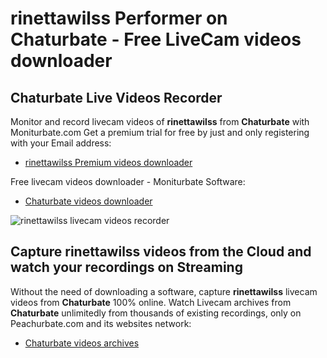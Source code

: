 # rinettawilss Performer on Chaturbate - Free LiveCam videos downloader

## Chaturbate Live Videos Recorder

Monitor and record livecam videos of **rinettawilss** from **Chaturbate** with Moniturbate.com
Get a premium trial for free by just and only registering with your Email address:
* [rinettawilss Premium videos downloader](https://moniturbate.com/request-demo-licence-key.html)

Free livecam videos downloader - Moniturbate Software:
* [Chaturbate videos downloader](https://moniturbate.com/moniturbate-download-software.html)

![rinettawilss livecam videos recorder](https://peachurnet.com/templates/moniturbate-software.png)


## Capture rinettawilss videos from the Cloud and watch your recordings on Streaming

Without the need of downloading a software, capture **rinettawilss** livecam videos from **Chaturbate** 100% online.
Watch Livecam archives from **Chaturbate** unlimitedly from thousands of existing recordings, only on Peachurbate.com and its websites network:
* [Chaturbate videos archives](https://peachurnet.com/)